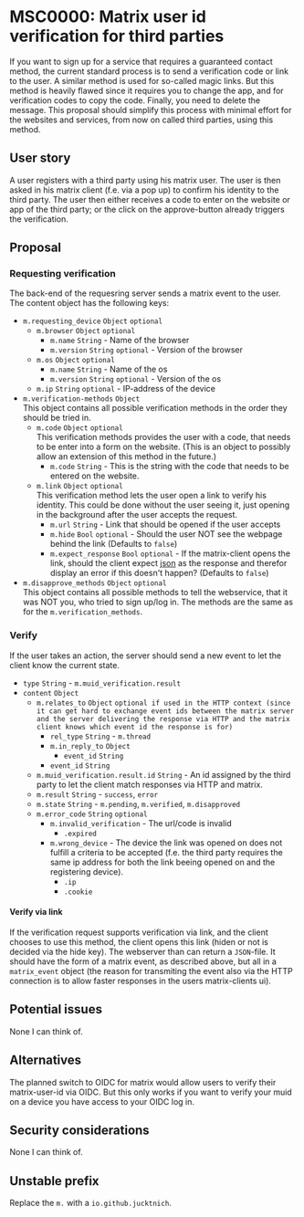 # MSC0000: Matrix user id verification for third parties

If you want to sign up for a service that requires a guaranteed contact method, the current standard process is to send a verification code or link to the user. A similar method is used for so-called magic links. But this method is heavily flawed since it requires you to change the app, and for verification codes to copy the code. Finally, you need to delete the message. This proposal should simplify this process with minimal effort for the websites and services, from now on called third parties, using this method.

## User story
A user registers with a third party using his matrix user. The user is then asked in his matrix client (f.e. via a pop up) to confirm his identity to the third party. The user then either receives a code to enter on the website or app of the third party; or the click on the approve-button already triggers the verification.
<!---#### Possible overlay design in a matrix-client
```
+---------------------------------------------------+
| example.org wants to verify its you who signed up.|
|  +------------------+       +------------------+  |
|  |    Disapprove    |       |     Approve      |  |
|  +------------------+       +------------------+  |
+---------------------------------------------------+
```--->

## Proposal
### Requesting verification
The back-end of the requesring server sends a matrix event to the user. The content object has the following keys:
- ```m.requesting_device``` ```Object``` ```optional```
  - ```m.browser``` ```Object``` ```optional```
    - ```m.name``` ```String``` - Name of the browser
    - ```m.version``` ```String``` ```optional``` - Version of the browser
  - ```m.os``` ```Object``` ```optional```
    - ```m.name``` ```String``` - Name of the os
    - ```m.version``` ```String``` ```optional``` - Version of the os
  - ```m.ip``` ```String``` ```optional``` - IP-address of the device
- ```m.verification-methods``` ```Object```<br>This object contains all possible verification methods in the order they should be tried in.
  - ```m.code``` ```Object``` ```optional```<br>This verification methods provides the user with a code, that needs to be enter into a form on the website. (This is an object to possibly allow an extension of this method in the future.)
    - ```m.code``` ```String``` - This is the string with the code that needs to be entered on the website.
  - ```m.link``` ```Object``` ```optional```<br>This verification method lets the user open a link to verify his identity. This could be done without the user seeing it, just opening in the background after the user accepts the request.
    - ```m.url``` ```String``` - Link that should be opened if the user accepts
    - ```m.hide``` ```Bool``` ```optional``` - Should the user NOT see the webpage behind the link (Defaults to ```false```)
    - ```m.expect_response``` ```Bool``` ```optional``` - If the matrix-client opens the link, should the client expect [json](#verify)  as the response and therefor display an error if this doesn't happen? (Defaults to ```false```)
- ```m.disapprove_methods``` ```Object``` ```optional```<br>This object contains all possible methods to tell the webservice, that it was NOT you, who tried to sign up/log in. The methods are the same as for the ```m.verification_methods```.

### Verify
If the user takes an action, the server should send a new event to let the client know the current state.
  - ```type``` ```String``` - ```m.muid_verification.result```
  - ```content``` ```Object```
    - ```m.relates_to``` ```Object``` ```optional if used in the HTTP context (since it can get hard to exchange event ids between the matrix server and the server delivering the response via HTTP and the matrix client knows which event id the response is for)```
      - ```rel_type``` ```String``` - ```m.thread```
      - ```m.in_reply_to``` ```Object```
        - ```event_id``` ```String```
      - ```event_id``` ```String```
    - ```m.muid_verification.result.id``` ```String``` - An id assigned by the third party to let the client match responses via HTTP and matrix.
    - ```m.result``` ```String``` - ```success```, ```error```
    - ```m.state``` ```String``` - ```m.pending```, ```m.verified```, ```m.disapproved```
    - ```m.error_code``` ```String``` ```optional```
      - ```m.invalid_verification``` - The url/code is invalid
        - ```.expired```
      - ```m.wrong_device``` - The device the link was opened on does not fulfill a criteria to be accepted (f.e. the third party requires the same ip address for both the link beeing opened on and the registering device).
        - ```.ip```
        - ```.cookie```
       
#### Verify via link
If the verification request supports verification via link, and the client chooses to use this method, the client opens this link (hiden or not is decided via the hide key). The webserver than can return a ```JSON```-file. It should have the form of a matrix event, as described above, but all in a ```matrix_event``` object (the reason for transmiting the event also via the HTTP connection is to allow faster responses in the users matrix-clients ui).

## Potential issues

None I can think of.


## Alternatives

The planned switch to OIDC for matrix would allow users to verify their matrix-user-id via OIDC. But this only works if you want to verify your muid on a device you have access to your OIDC log in.


## Security considerations

None I can think of.

## Unstable prefix

Replace the ```m.``` with a ```io.github.jucktnich```.

